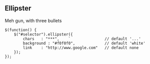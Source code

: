 Ellipster
---------

Meh gun, with three bullets

	$(function() {
		$("#selector").ellipster({
			chars	: "***",	`				// default '...'
			background : "#f0f0f0",				// default 'white'
			link 	: "http://www.google.com"	// default none
		});
	});